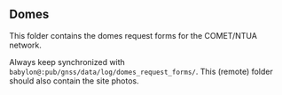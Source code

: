 ## Domes

This folder contains the domes request forms for the COMET/NTUA network.

Always keep synchronized with `babylon@:pub/gnss/data/log/domes_request_forms/`.
This (remote) folder should also contain the site photos.
